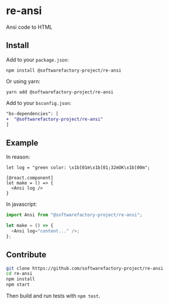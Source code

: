 # re-ansi

Ansi code to HTML

## Install

Add to your `package.json`:

```
npm install @softwarefactory-project/re-ansi
```

Or using yarn:

```
yarn add @softwarefactory-project/re-ansi
```

Add to your `bsconfig.json`:

```diff
"bs-dependencies": [
+  "@softwarefactory-project/re-ansi"
]
```

## Example

In reason:

```reason
let log = "green color: \x1b[01m\x1b[01;32mOK\x1b[00m";

[@react.component]
let make = () => {
  <Ansi log />
}
```

In javascript:

```javascript
import Ansi from "@softwarefactory-project/re-ansi";

let make = () => {
  <Ansi log="content..." />;
};
```

## Contribute

```sh
git clone https://github.com/softwarefactory-project/re-ansi
cd re-ansi
npm install
npm start
```

Then build and run tests with `npm test`.
